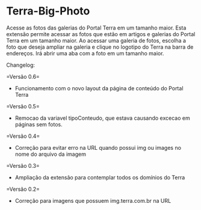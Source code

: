 Terra-Big-Photo
===============

Acesse as fotos das galerias do Portal Terra em um tamanho maior.
Esta extensão permite acessar as fotos que estão em artigos e galerias do Portal Terra em um tamanho maior.
Ao acessar uma galeria de fotos, escolha a foto que deseja ampliar na galeria e clique no logotipo do Terra na barra de endereços.
Irá abrir uma aba com a foto em um tamanho maior.

Changelog:

=Versão 0.6=
- Funcionamento com o novo layout da página de conteúdo do Portal Terra

=Versão 0.5=
- Remocao da variavel tipoConteudo, que estava causando excecao em páginas sem fotos.

=Versão 0.4=
- Correção para evitar erro na URL quando possui img ou images no nome do arquivo da imagem

=Versão 0.3=
- Ampliação da extensão para contemplar todos os domínios do Terra

=Versão 0.2=
- Correção para imagens que possuem img.terra.com.br na URL
